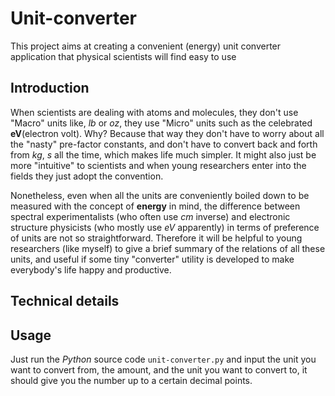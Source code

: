 # Unit-converter
This project aims at creating a convenient (energy) unit converter application that physical scientists will find easy to use

## Introduction
When scientists are dealing with atoms and molecules, they don't use "Macro" units like, *lb* or *oz*, they use "Micro" units such as the celebrated **eV**(electron volt). Why? Because that way they don't have to worry about all the "nasty" pre-factor constants, and don't have to convert back and forth from *kg*, *s* all the time, which makes life much simpler. It might also just be more "intuitive" to scientists and when young researchers enter into the fields they just adopt the convention. 

Nonetheless, even when all the units are conveniently boiled down to be measured with the concept of **energy** in mind, the difference between spectral experimentalists (who often use *cm* inverse) and electronic structure physicists (who mostly use *eV* apparently) in terms of preference of units are not so straightforward. Therefore it will be helpful to young researchers (like myself) to give a brief summary of the relations of all these units, and useful if some tiny "converter" utility is developed to make everybody's life happy and productive.

## Technical details

## Usage
Just run the *Python* source code `unit-converter.py` and input the unit you want to convert from, the amount, and the
unit you want to convert to, it should give you the number up to a certain decimal points.

